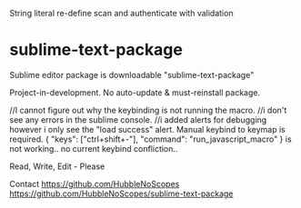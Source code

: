 String literal re-define scan and authenticate with validation
# sublime-text-package
Sublime editor package is downloadable "sublime-text-package"

Project-in-development. No auto-update & must-reinstall package.

//I cannot figure out why the keybinding is not running the macro.
//i don't see any errors in the sublime console.
//i added alerts for debugging however i only see the "load success" alert.
Manual keybind to keymap is required. { "keys": ["ctrl+shift+-"], "command": "run_javascript_macro" } is not working..
no current keybind confliction..


Read, Write, Edit - Please

Contact
https://github.com/HubbleNoScopes
https://github.com/HubbleNoScopes/sublime-text-package
